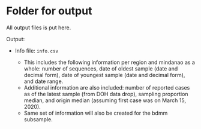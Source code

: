 # Folder for output
All output files is put here.

Output: 

* Info file: `info.csv`

    * This includes the following information per region and mindanao as a whole: number of sequences, date of oldest sample (date and decimal form), date of youngest sample (date and decimal form), and date range. 
    * Additional information are also included: number of reported cases as of the latest sample (from DOH data drop), sampling proportion median, and origin median (assuming first case was on March 15, 2020).
    * Same set of information will also be created for the bdmm subsample. 